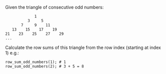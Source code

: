 Given the triangle of consecutive odd numbers:

```
             1
          3     5
       7     9    11
   13    15    17    19
21    23    25    27    29
...
```

Calculate the row sums of this triangle from the row index (starting at index 1) e.g.:

```
row_sum_odd_numbers(1); # 1
row_sum_odd_numbers(2); # 3 + 5 = 8
```
